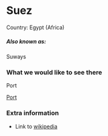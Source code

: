 # Suez

Country: Egypt (Africa)

##### Also known as:

Suways

### What we would like to see there

Port

[Port](https://upload.wikimedia.org/wikipedia/commons/thumb/7/78/EG-suez-20-bg-suez.jpg/1920px-EG-suez-20-bg-suez.jpg)

### Extra information

- Link to [wikipedia](https://en.wikipedia.org/wiki/Suez)
